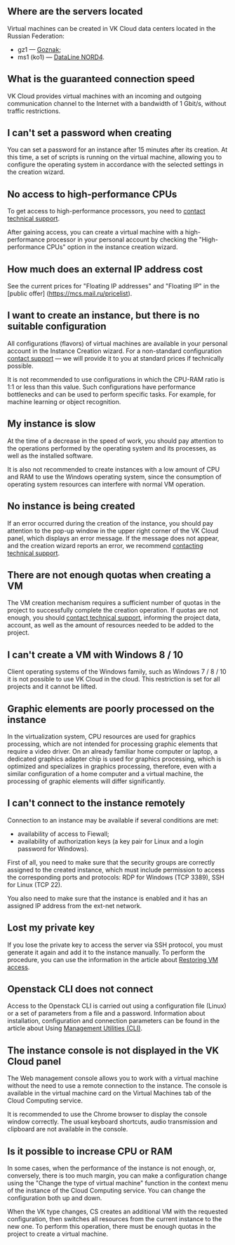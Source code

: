 ## Where are the servers located

Virtual machines can be created in VK Cloud data centers located in the Russian Federation:

- gz1 — [Goznak](https://tech.goznak.ru/dc-goznak-moscow);
- ms1 (ko1) — [DataLine NORD4](https://www.dtln.ru/tsod-nord).

## What is the guaranteed connection speed

VK Cloud provides virtual machines with an incoming and outgoing communication channel to the Internet with a bandwidth of 1 Gbit/s, without traffic restrictions.

## I can't set a password when creating

You can set a password for an instance after 15 minutes after its creation. At this time, a set of scripts is running on the virtual machine, allowing you to configure the operating system in accordance with the selected settings in the creation wizard.

## No access to high-performance CPUs

To get access to high-performance processors, you need to [contact technical support](https://mcs.mail.ru/docs/contacts).

After gaining access, you can create a virtual machine with a high-performance processor in your personal account by checking the "High-performance CPUs" option in the instance creation wizard.

## How much does an external IP address cost

See the current prices for "Floating IP addresses" and "Floating IP" in the [public offer] (https://mcs.mail.ru/pricelist).

## I want to create an instance, but there is no suitable configuration

All configurations (flavors) of virtual machines are available in your personal account in the Instance Creation wizard. For a non-standard configuration [contact support](https://mcs.mail.ru/docs/contacts) — we will provide it to you at standard prices if technically possible.

It is not recommended to use configurations in which the CPU-RAM ratio is 1:1 or less than this value. Such configurations have performance bottlenecks and can be used to perform specific tasks. For example, for machine learning or object recognition.

## My instance is slow

At the time of a decrease in the speed of work, you should pay attention to the operations performed by the operating system and its processes, as well as the installed software.

It is also not recommended to create instances with a low amount of CPU and RAM to use the Windows operating system, since the consumption of operating system resources can interfere with normal VM operation.

## No instance is being created

If an error occurred during the creation of the instance, you should pay attention to the pop-up window in the upper right corner of the VK Cloud panel, which displays an error message. If the message does not appear, and the creation wizard reports an error, we recommend [contacting technical support](https://mcs.mail.ru/docs/contacts).

## There are not enough quotas when creating a VM

The VM creation mechanism requires a sufficient number of quotas in the project to successfully complete the creation operation. If quotas are not enough, you should [contact technical support](https://mcs.mail.ru/docs/contacts), informing the project data, account, as well as the amount of resources needed to be added to the project.

## I can't create a VM with Windows 8 / 10

Client operating systems of the Windows family, such as Windows 7 / 8 / 10 it is not possible to use VK Cloud in the cloud. This restriction is set for all projects and it cannot be lifted.

## Graphic elements are poorly processed on the instance

In the virtualization system, CPU resources are used for graphics processing, which are not intended for processing graphic elements that require a video driver. On an already familiar home computer or laptop, a dedicated graphics adapter chip is used for graphics processing, which is optimized and specializes in graphics processing, therefore, even with a similar configuration of a home computer and a virtual machine, the processing of graphic elements will differ significantly.

## I can't connect to the instance remotely

Connection to an instance may be available if several conditions are met:

- availability of access to Fiewall;
- availability of authorization keys (a key pair for Linux and a login password for Windows).

First of all, you need to make sure that the security groups are correctly assigned to the created instance, which must include permission to access the corresponding ports and protocols: RDP for Windows (TCP 3389), SSH for Linux (TCP 22).

You also need to make sure that the instance is enabled and it has an assigned IP address from the ext-net network.

## Lost my private key

If you lose the private key to access the server via SSH protocol, you must generate it again and add it to the instance manually. To perform the procedure, you can use the information in the article about [Restoring VM access](https://mcs.mail.ru/docs/ru/base/iaas/vm-scenarios/recover-access-vm).

## Openstack CLI does not connect

Access to the Openstack CLI is carried out using a configuration file (Linux) or a set of parameters from a file and a password. Information about installation, configuration and connection parameters can be found in the article about Using [Management Utilities (CLI)](https://mcs.mail.ru/docs/ru/base/iaas/vm-interfaces/vm-create-cli).

## The instance console is not displayed in the VK Cloud panel

The Web management console allows you to work with a virtual machine without the need to use a remote connection to the instance. The console is available in the virtual machine card on the Virtual Machines tab of the Cloud Computing service.

It is recommended to use the Chrome browser to display the console window correctly. The usual keyboard shortcuts, audio transmission and clipboard are not available in the console.

## Is it possible to increase CPU or RAM

In some cases, when the performance of the instance is not enough, or, conversely, there is too much margin, you can make a configuration change using the "Change the type of virtual machine" function in the context menu of the instance of the Cloud Computing service. You can change the configuration both up and down.

When the VK type changes, CS creates an additional VM with the requested configuration, then switches all resources from the current instance to the new one. To perform this operation, there must be enough quotas in the project to create a virtual machine.
